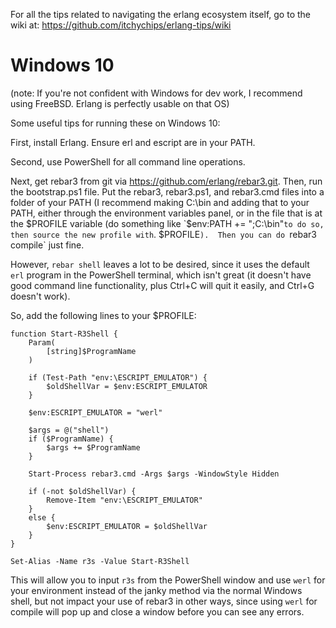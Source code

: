 For all the tips related to navigating the erlang ecosystem itself, go to the
wiki at: https://github.com/itchychips/erlang-tips/wiki

# Windows 10

(note: If  you're not confident with Windows for dev work, I recommend using
FreeBSD.  Erlang is perfectly usable on that OS)

Some useful tips for running these on Windows 10:

First, install Erlang.  Ensure erl and escript are in your PATH.

Second, use PowerShell for all command line operations.

Next, get rebar3 from git via https://github.com/erlang/rebar3.git.  Then, run
the bootstrap.ps1 file.  Put the rebar3, rebar3.ps1, and rebar3.cmd files into
a folder of your PATH (I recommend making C:\bin and adding that to your PATH,
either through the environment variables panel, or in the file that is at the
$PROFILE variable (do something like `$env:PATH += ";C:\bin"` to do so, then
source the new profile with `. $PROFILE`).  Then you can do `rebar3 compile`
just fine.

However, `rebar shell` leaves a lot to be desired, since it uses the default
`erl` program in the PowerShell terminal, which isn't great (it doesn't have
good command line functionality, plus Ctrl+C will quit it easily, and Ctrl+G
doesn't work).

So, add the following lines to your $PROFILE:

    function Start-R3Shell {
        Param(
            [string]$ProgramName
        )

        if (Test-Path "env:\ESCRIPT_EMULATOR") {
            $oldShellVar = $env:ESCRIPT_EMULATOR
        }

        $env:ESCRIPT_EMULATOR = "werl"

        $args = @("shell")
        if ($ProgramName) {
            $args += $ProgramName
        }

        Start-Process rebar3.cmd -Args $args -WindowStyle Hidden

        if (-not $oldShellVar) {
            Remove-Item "env:\ESCRIPT_EMULATOR"
        }
        else {
            $env:ESCRIPT_EMULATOR = $oldShellVar
        }
    }

    Set-Alias -Name r3s -Value Start-R3Shell

This will allow you to input `r3s` from the PowerShell window and use `werl`
for your environment instead of the janky method via the normal Windows shell,
but not impact your use of rebar3 in other ways, since using `werl` for compile
will pop up and close a window before you can see any errors.
